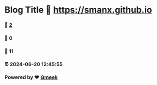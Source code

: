 # Blog Title :link: https://smanx.github.io 
### :page_facing_up: [2](https://smanx.github.io/tag.html) 
### :speech_balloon: 0 
### :hibiscus: 11 
### :alarm_clock: 2024-06-20 12:45:55 
### Powered by :heart: [Gmeek](https://github.com/Meekdai/Gmeek)
